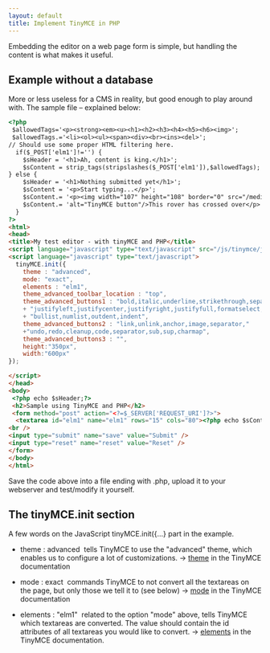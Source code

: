 ```yaml
---
layout: default
title: Implement TinyMCE in PHP
---
```


Embedding the editor on a web page form is simple, but handling the content is what makes it useful.

## Example without a database

More or less useless for a CMS in reality, but good enough to play around with. The sample file – explained below:

```html
<?php
 $allowedTags='<p><strong><em><u><h1><h2><h3><h4><h5><h6><img>';
 $allowedTags.='<li><ol><ul><span><div><br><ins><del>';  
// Should use some proper HTML filtering here.
  if($_POST['elm1']!='') {
    $sHeader = '<h1>Ah, content is king.</h1>';
    $sContent = strip_tags(stripslashes($_POST['elm1']),$allowedTags);
} else {
    $sHeader = '<h1>Nothing submitted yet</h1>';
    $sContent = '<p>Start typing...</p>';
    $sContent.= '<p><img width="107" height="108" border="0" src="/mediawiki/images/badge.png"';
    $sContent.= 'alt="TinyMCE button"/>This rover has crossed over</p>';
  }
?>
<html>
<head>
<title>My test editor - with tinyMCE and PHP</title>
<script language="javascript" type="text/javascript" src="/js/tinymce/jscripts/tiny_mce/tiny_mce.js"></script>
<script language="javascript" type="text/javascript">
  tinyMCE.init({
    theme : "advanced",
    mode: "exact",
    elements : "elm1",
    theme_advanced_toolbar_location : "top",
    theme_advanced_buttons1 : "bold,italic,underline,strikethrough,separator,"
    + "justifyleft,justifycenter,justifyright,justifyfull,formatselect,"
    + "bullist,numlist,outdent,indent",
    theme_advanced_buttons2 : "link,unlink,anchor,image,separator,"
    +"undo,redo,cleanup,code,separator,sub,sup,charmap",
    theme_advanced_buttons3 : "",
    height:"350px",
    width:"600px"
});

</script>
</head>
<body>
 <?php echo $sHeader;?>
 <h2>Sample using TinyMCE and PHP</h2>
 <form method="post" action="<?=$_SERVER['REQUEST_URI']?>">
  <textarea id="elm1" name="elm1" rows="15" cols="80"><?php echo $sContent;?></textarea>
<br />
<input type="submit" name="save" value="Submit" />
<input type="reset" name="reset" value="Reset" />
</form>
</body>
</html>

```

Save the code above into a file ending with .php, upload it to your webserver and test/modify it yourself.

## The tinyMCE.init section

A few words on the JavaScript tinyMCE.init({...} part in the example.

*   theme : advanced  tells TinyMCE to use the "advanced" theme, which enables us to configure a lot of customizations. → [theme](../configuration/Configuration3x@theme) in the TinyMCE documentation

*   mode : exact  commands TinyMCE to not convert all the textareas on the page, but only those we tell it to (see below) → [mode](../configuration/Configuration3x@mode) in the TinyMCE documentation

*   elements : "elm1"  related to the option "mode" above, tells TinyMCE which textareas are converted. The value should contain the id attributes of all textareas you would like to convert. → [elements](../configuration/Configuration3x@elements) in the TinyMCE documentation.
